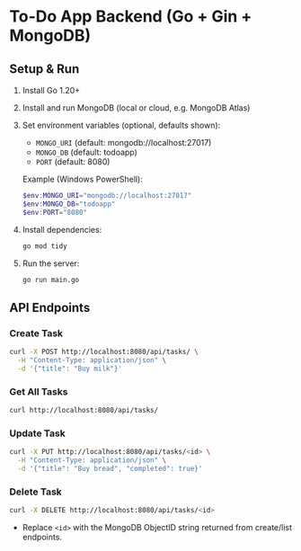 # To-Do App Backend (Go + Gin + MongoDB)

## Setup & Run

1. Install Go 1.20+
2. Install and run MongoDB (local or cloud, e.g. MongoDB Atlas)
3. Set environment variables (optional, defaults shown):
   - `MONGO_URI` (default: mongodb://localhost:27017)
   - `MONGO_DB` (default: todoapp)
   - `PORT` (default: 8080)
   
   Example (Windows PowerShell):
   ```powershell
   $env:MONGO_URI="mongodb://localhost:27017"
   $env:MONGO_DB="todoapp"
   $env:PORT="8080"
   ```

4. Install dependencies:
   ```sh
   go mod tidy
   ```
5. Run the server:
   ```sh
   go run main.go
   ```

## API Endpoints

### Create Task
```sh
curl -X POST http://localhost:8080/api/tasks/ \
  -H "Content-Type: application/json" \
  -d '{"title": "Buy milk"}'
```

### Get All Tasks
```sh
curl http://localhost:8080/api/tasks/
```

### Update Task
```sh
curl -X PUT http://localhost:8080/api/tasks/<id> \
  -H "Content-Type: application/json" \
  -d '{"title": "Buy bread", "completed": true}'
```

### Delete Task
```sh
curl -X DELETE http://localhost:8080/api/tasks/<id>
```

- Replace `<id>` with the MongoDB ObjectID string returned from create/list endpoints. 